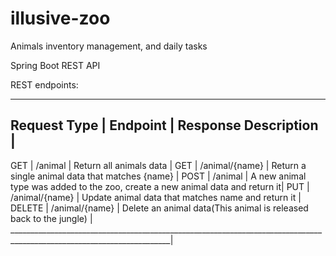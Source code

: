 # illusive-zoo
Animals inventory management, and daily tasks

Spring Boot REST API

REST endpoints:
______________________________________________________________________________________________________________________
Request Type  |  Endpoint             | Response Description                                                          |
-----------------------------------------------------------------------------------------------------------------------
GET           | <url>/animal          | Return all animals data                                                       |
GET           | <url>/animal/{name}   | Return a single animal data that matches {name}                               |
POST          | <url>/animal          | A new animal type was added to the zoo, create a new animal data and return it|
PUT           | <url>/animal/{name}   | Update animal data that matches name and return it                            |
DELETE        | <url>/animal/{name}   | Delete an animal data(This animal is released back to the jungle)             |
______________________________________________________________________________________________________________________|
